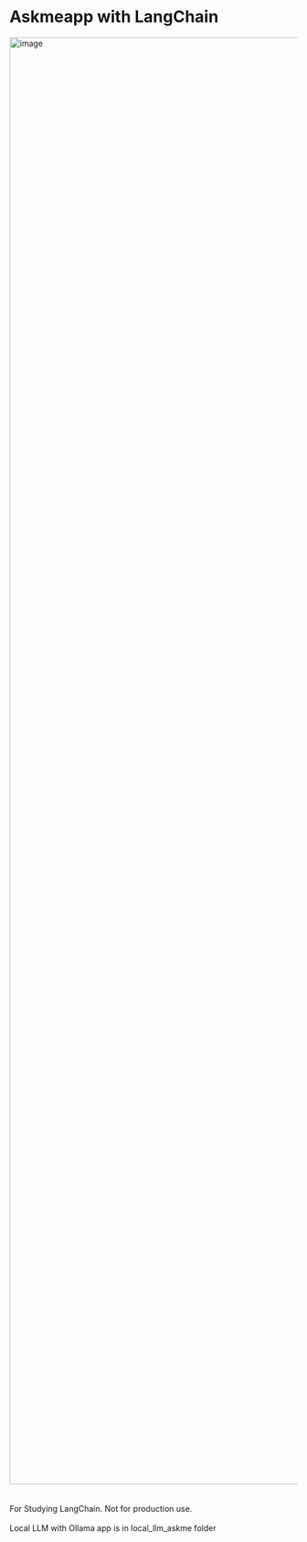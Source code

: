 # Askmeapp with LangChain
<img width="2533" alt="image" src="https://github.com/tosnufc/askmeapp_langchain/assets/92618784/1ab76f54-0ddb-4805-93b4-ddb88c20313a">
<br></br>
<br> For Studying LangChain. Not for production use.</br>
<br>Local LLM with Ollama app is in local_llm_askme folder</br>